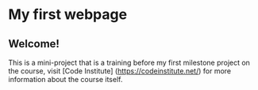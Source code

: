 # My first webpage

## Welcome! 

This is a mini-project that is a training before my first milestone project on the course, visit [Code Institute] (https://codeinstitute.net/)
for more information about the course itself.